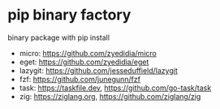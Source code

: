# pip binary factory

binary package with pip install

- micro: https://github.com/zyedidia/micro
- eget: https://github.com/zyedidia/eget
- lazygit: https://github.com/jesseduffield/lazygit
- fzf: https://github.com/junegunn/fzf
- task: https://taskfile.dev, https://github.com/go-task/task
- zig: https://ziglang.org, https://github.com/ziglang/zig
